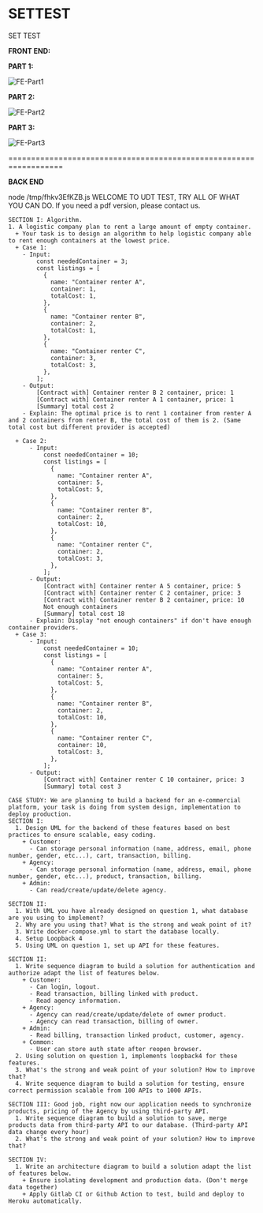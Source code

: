 # SETTEST
SET TEST 

**FRONT END:**

**PART 1:**

![FE-Part1](https://user-images.githubusercontent.com/51352139/157900930-b8d894fb-67e6-440d-b539-132dc0be679c.png)

**PART 2:**

![FE-Part2](https://user-images.githubusercontent.com/51352139/157901142-507940c6-9d96-40bf-9d69-3d94e659fd3f.png)

**PART 3:**

![FE-Part3](https://user-images.githubusercontent.com/51352139/157901236-b6595201-f127-4024-867f-88fa8127afff.png)


==================================================================

**BACK END**

node /tmp/fhkv3EfKZB.js
WELCOME TO UDT TEST, TRY ALL OF WHAT YOU CAN DO.
    If you need a pdf version, please contact us.

    SECTION I: Algorithm.
    1. A logistic company plan to rent a large amount of empty container.
      + Your task is to design an algorithm to help logistic company able to rent enough containers at the lowest price.
      + Case 1: 
        - Input: 
            const neededContainer = 3;
            const listings = [
              {
                name: "Container renter A",
                container: 1,
                totalCost: 1,
              },
              {
                name: "Container renter B",
                container: 2,
                totalCost: 1,
              },
              {
                name: "Container renter C",
                container: 3,
                totalCost: 3,
              },
            ];
        - Output: 
            [Contract with] Container renter B 2 container, price: 1
            [Contract with] Container renter A 1 container, price: 1
            [Summary] total cost 2
        - Explain: The optimal price is to rent 1 container from renter A and 2 containers from renter B, the total cost of them is 2. (Same total cost but different provider is accepted)

      + Case 2:
          - Input: 
              const neededContainer = 10;
              const listings = [
                {
                  name: "Container renter A",
                  container: 5,
                  totalCost: 5,
                },
                {
                  name: "Container renter B",
                  container: 2,
                  totalCost: 10,
                },
                {
                  name: "Container renter C",
                  container: 2,
                  totalCost: 3,
                },
              ];
          - Output:
              [Contract with] Container renter A 5 container, price: 5
              [Contract with] Container renter C 2 container, price: 3
              [Contract with] Container renter B 2 container, price: 10
              Not enough containers
              [Summary] total cost 18
          - Explain: Display "not enough containers" if don't have enough container providers.
      + Case 3:
          - Input:
              const neededContainer = 10;
              const listings = [
                {
                  name: "Container renter A",
                  container: 5,
                  totalCost: 5,
                },
                {
                  name: "Container renter B",
                  container: 2,
                  totalCost: 10,
                },
                {
                  name: "Container renter C",
                  container: 10,
                  totalCost: 3,
                },
              ];
          - Output:
              [Contract with] Container renter C 10 container, price: 3
              [Summary] total cost 3
          
    CASE STUDY: We are planning to build a backend for an e-commercial platform, your task is doing from system design, implementation to deploy production.
    SECTION I:
      1. Design UML for the backend of these features based on best practices to ensure scalable, easy coding.
        + Customer:
          - Can storage personal information (name, address, email, phone number, gender, etc...), cart, transaction, billing.
        + Agency:
          - Can storage personal information (name, address, email, phone number, gender, etc...), product, transaction, billing.
        + Admin:
          - Can read/create/update/delete agency.

    SECTION II:
      1. With UML you have already designed on question 1, what database are you using to implement?
      2. Why are you using that? What is the strong and weak point of it?
      3. Write docker-compose.yml to start the database locally.
      4. Setup Loopback 4
      5. Using UML on question 1, set up API for these features.

    SECTION II:
      1. Write sequence diagram to build a solution for authentication and authorize adapt the list of features below.
        + Customer:
          - Can login, logout.
          - Read transaction, billing linked with product.
          - Read agency information.
        + Agency:
          - Agency can read/create/update/delete of owner product.
          - Agency can read transaction, billing of owner.
        + Admin: 
          - Read billing, transaction linked product, customer, agency.
        + Common:
          - User can store auth state after reopen browser.
      2. Using solution on question 1, implements loopback4 for these features.
      3. What's the strong and weak point of your solution? How to improve that?
      4. Write sequence diagram to build a solution for testing, ensure correct permission scalable from 100 APIs to 1000 APIs.

    SECTION III: Good job, right now our application needs to synchronize products, pricing of the Agency by using third-party API. 
      1. Write sequence diagram to build a solution to save, merge products data from third-party API to our database. (Third-party API data change every hour)
      2. What's the strong and weak point of your solution? How to improve that?
    
    SECTION IV:
      1. Write an architecture diagram to build a solution adapt the list of features below.
        + Ensure isolating development and production data. (Don't merge data together)
        + Apply Gitlab CI or Github Action to test, build and deploy to Heroku automatically.
  
